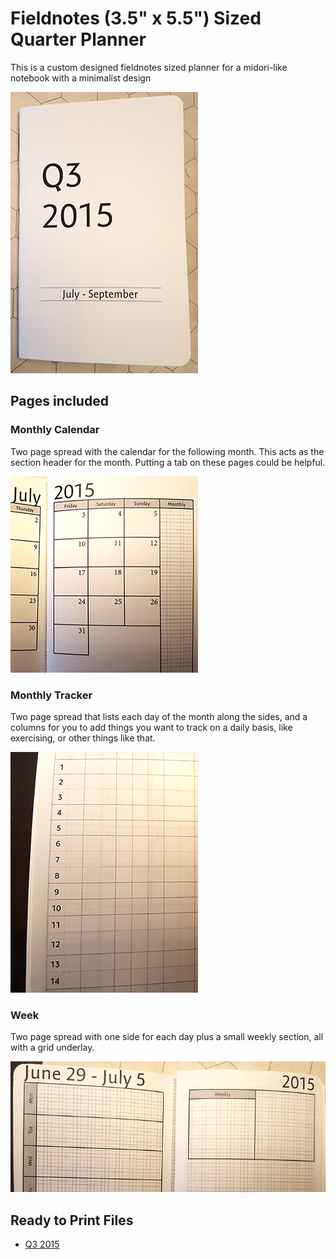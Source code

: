 # Fieldnotes (3.5" x 5.5") Sized Quarter Planner

This is a custom designed fieldnotes sized planner for a midori-like notebook with
a minimalist design

![Cover](https://github.com/RussTheAerialist/designs/raw/master/midori/fieldnote/weekly/images/weekly_q3_cover.png)


## Pages included

### Monthly Calendar

Two page spread with the calendar for the following month.  This acts as the section
header for the month.  Putting a tab on these pages could be helpful.

![monthly calendar](https://github.com/RussTheAerialist/designs/raw/master/midori/fieldnote/weekly/images/weekly_month_calendar.png)

### Monthly Tracker

Two page spread that lists each day of the month along the sides, and a columns
for you to add things you want to track on a daily basis, like exercising, or
other things like that.

![monthly tracker](https://github.com/RussTheAerialist/designs/raw/master/midori/fieldnote/weekly/images/weekly_month_tracker.png)

### Week

Two page spread with one side for each day plus a small weekly section, all with
a grid underlay.

![monthly tracker](https://github.com/RussTheAerialist/designs/raw/master/midori/fieldnote/weekly/images/weekly_weekly_spread.png)


## Ready to Print Files

* [Q3 2015](https://github.com/RussTheAerialist/designs/raw/master/midori/fieldnote/weekly/weekly-2015-q3.pdf)

